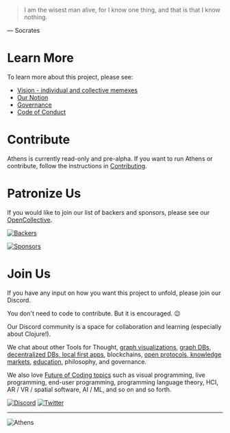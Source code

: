 > I am the wisest man alive, for I know one thing, and that is that I know nothing.

— Socrates

# Learn More

To learn more about this project, please see:

- [Vision - individual and collective memexes](https://github.com/athensresearch/athens/blob/master/VISION.md)
- [Our Notion](https://www.notion.so/athensresearch/Athens-Research-67e1c6068cb449ff935d10e882fd9b05)
- [Governance](https://github.com/athensresearch/athens/blob/master/GOVERNANCE.md)
- [Code of Conduct](https://github.com/athensresearch/athens/blob/master/CODE_OF_CONDUCT.md)

# Contribute

Athens is currently read-only and pre-alpha. If you want to run Athens or contribute, follow the instructions in [Contributing](https://github.com/athensresearch/athens/blob/master/CONTRIBUTING.md).

# Patronize Us

If you would like to join our list of backers and sponsors, please see our [OpenCollective](https://opencollective.com/athens).

[![Backers](https://opencollective.com/athens/tiers/backer.svg?avatarHeight=36)](https://opencollective.com/athens)

[![Sponsors](https://opencollective.com/athens/tiers/sponsor.svg?avatarHeight=36)](https://opencollective.com/athens)

# Join Us

If you have any input on how you want this project to unfold, please join our Discord.

You don't need to code to contribute. But it is encouraged. 😉

Our Discord community is a space for collaboration and learning (especially about Clojure!).

We chat about other Tools for Thought, [graph visualizations](https://github.com/athensresearch/athens/issues/21), [graph DBs, decentralized DBs, local first apps](https://github.com/athensresearch/athens/issues/9), blockchains, [open protocols, knowledge markets](https://github.com/athensresearch/athens/blob/master/VISION.md#a-protocol-for-knowledge-markets), [education](https://github.com/athensresearch/athens/blob/master/doc/ClojureFam.md), philosophy, and governance.

We also love [Future of Coding topics](https://futureofcoding.org/episodes/046#question-thirteen-what-foc-topics-interest-you-most) such as visual programming, live programming, end-user programming, programming language theory, HCI, AR / VR / spatial software, AI / ML, and so on and so forth.

[![Discord](https://i.imgur.com/lTIZXqW.png)](https://discord.gg/GCJaV3V)
[![Twitter](https://i.imgur.com/S41NYml.png)](https://twitter.com/AthensResearch)


---

![Athens](doc/athens-1920.jpg)
